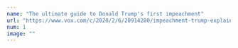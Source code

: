 ```yaml
---
name: "The ultimate guide to Donald Trump's first impeachment"
url: "https://www.vox.com/c/2020/2/6/20914280/impeachment-trump-explained"
num: 1
image: ""
---
```



